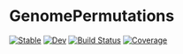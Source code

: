 # GenomePermutations

[![Stable](https://img.shields.io/badge/docs-stable-blue.svg)](https://"sdangelis".github.io/GenomePermutations.jl/stable)
[![Dev](https://img.shields.io/badge/docs-dev-blue.svg)](https://"sdangelis".github.io/GenomePermutations.jl/dev)
[![Build Status](https://github.com/"sdangelis"/GenomePermutations.jl/actions/workflows/CI.yml/badge.svg?branch=main)](https://github.com/"sdangelis"/GenomePermutations.jl/actions/workflows/CI.yml?query=branch%3Amain)
[![Coverage](https://codecov.io/gh/"sdangelis"/GenomePermutations.jl/branch/main/graph/badge.svg)](https://codecov.io/gh/"sdangelis"/GenomePermutations.jl)
